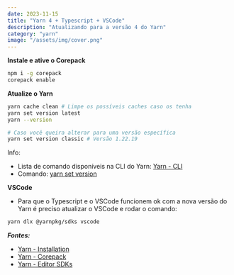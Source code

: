 ```yaml
---
date: 2023-11-15
title: "Yarn 4 + Typescript + VSCode"
description: "Atualizando para a versão 4 do Yarn"
category: "yarn"
image: "/assets/img/cover.png"
---
```


**Instale e ative o Corepack**
```bash
npm i -g corepack
corepack enable
```

**Atualize o Yarn**
```bash
yarn cache clean # Limpe os possíveis caches caso os tenha
yarn set version latest
yarn --version

# Caso você queira alterar para uma versão específica
yarn set version classic # Versão 1.22.19
```
Info:
- Lista de comando disponíveis na CLI do Yarn: <a href="https://yarnpkg.com/cli" target="_blank" rel="noopener noreferrer">Yarn - CLI</a>
- Comando: <a href="https://yarnpkg.com/cli/set/version" target="_blank" rel="noopener noreferrer">yarn set version</a>

**VSCode**
- Para que o Typescript e o VSCode funcionem ok com a nova versão do Yarn é preciso atualizar o VSCode e rodar o comando:
```bash
yarn dlx @yarnpkg/sdks vscode
```


***Fontes:***

- <a href="https://yarnpkg.com/getting-started/install" target="_blank" rel="noopener noreferrer">Yarn - Installation</a>
- <a href="https://yarnpkg.com/corepack" target="_blank" rel="noopener noreferrer">Yarn - Corepack</a>
- <a href="https://yarnpkg.com/getting-started/editor-sdks" target="_blank" rel="noopener noreferrer">Yarn - Editor SDKs</a>
